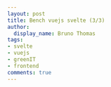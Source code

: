 ```yaml
---
layout: post
title: Bench vuejs svelte (3/3)
author:
  display_name: Bruno Thomas
tags:
- svelte
- vuejs
- greenIT
- frontend
comments: true
---
```

